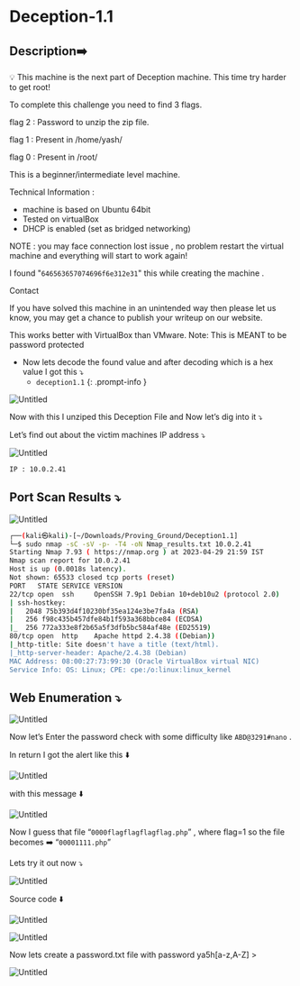 # Deception-1.1

## ****Description➡️****

>
💡 This machine is the next part of Deception machine. This time try harder to get root!

To complete this challenge you need to find 3 flags.

flag 2 : Password to unzip the zip file.

flag 1 : Present in /home/yash/

flag 0 : Present in /root/

This is a beginner/intermediate level machine.

Technical Information :

- machine is based on Ubuntu 64bit
- Tested on virtualBox
- DHCP is enabled (set as bridged networking)

NOTE : you may face connection lost issue , no problem restart the virtual machine and everything will start to work again!

I found "`646563657074696f6e312e31`" this while creating the machine .

Contact

If you have solved this machine in an unintended way then please let us know, you may get a chance to publish your writeup on our website.

This works better with VirtualBox than VMware. Note: This is MEANT to be password protected

- Now lets decode the found value and after decoding which is a hex value I got this ⤵️
    - `deception1.1`
{: .prompt-info }

![Untitled](Deception-1%201/Untitled.png)

Now with this I unziped this Deception File and Now let’s dig into it ⤵️

Let’s find out about the victim machines IP address ⤵️

![Untitled](Deception-1%201/Untitled%201.png)

```bash
IP : 10.0.2.41
```

## Port Scan Results ⤵️

![Untitled](Deception-1%201/Untitled%202.png)

```bash
┌──(kali㉿kali)-[~/Downloads/Proving_Ground/Deception1.1]
└─$ sudo nmap -sC -sV -p- -T4 -oN Nmap_results.txt 10.0.2.41
Starting Nmap 7.93 ( https://nmap.org ) at 2023-04-29 21:59 IST
Nmap scan report for 10.0.2.41
Host is up (0.0018s latency).
Not shown: 65533 closed tcp ports (reset)
PORT   STATE SERVICE VERSION
22/tcp open  ssh     OpenSSH 7.9p1 Debian 10+deb10u2 (protocol 2.0)
| ssh-hostkey: 
|   2048 75b393d4f10230bf35ea124e3be7fa4a (RSA)
|   256 f98c435b457dfe84b1f593a368bbce84 (ECDSA)
|_  256 772a333e8f2b65a5f3dfb5bc584af48e (ED25519)
80/tcp open  http    Apache httpd 2.4.38 ((Debian))
|_http-title: Site doesn't have a title (text/html).
|_http-server-header: Apache/2.4.38 (Debian)
MAC Address: 08:00:27:73:99:30 (Oracle VirtualBox virtual NIC)
Service Info: OS: Linux; CPE: cpe:/o:linux:linux_kernel
```

## Web Enumeration ⤵️

![Untitled](Deception-1%201/Untitled%203.png)

Now let’s Enter the password check with some difficulty like `ABD@3291#nano` .

In return I got the alert like this ⬇️

![Untitled](Deception-1%201/Untitled%204.png)

with this message ⬇️

![Untitled](Deception-1%201/Untitled%205.png)

Now I guess that file “`0000flagflagflagflag.php`” , where flag=1 so the file becomes ➡️ “`00001111.php`”

Lets try it out now ⤵️

![Untitled](Deception-1%201/Untitled%206.png)

Source code ⬇️

![Untitled](Deception-1%201/Untitled%207.png)

![Untitled](Deception-1%201/Untitled%208.png)

Now lets create a password.txt file with password ya5h[a-z,A-Z] >

![Untitled](Deception-1%201/Untitled%209.png)